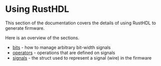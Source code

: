 # Using RustHDL

This section of the documentation covers the details of using RustHDL to generate firmware.  

Here is an overview of the sections.

- [bits](bits.md) - how to manage arbitrary bit-width signals
- [operators](operators.md) - operations that are defined on signals
- [signals](signals.md) - the struct used to represent a signal (wire) in the firmware

